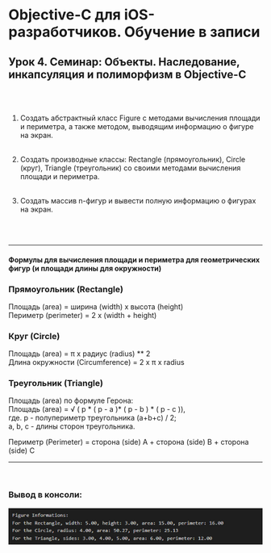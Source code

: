 # Objective-C для iOS-разработчиков. Обучение в записи
## Урок 4. Семинар: Объекты. Наследование, инкапсуляция и полиморфизм в Objective-C
<br><br>

1. Создать абстрактный класс Figure с методами вычисления площади и периметра, а также методом, выводящим информацию о фигуре на экран. <br><br>

2. Создать производные классы: Rectangle (прямоугольник), Circle (круг), Triangle (треугольник) со своими методами вычисления площади и периметра. <br><br>

3. Создать массив n-фигур и вывести полную информацию о фигурах на экран.

<br><br>
<hr>

#### Формулы для вычисления площади и периметра для геометрических фигур (и площади длины для окружности)

### Прямоугольник (Rectangle)

Площадь (area) = ширина (width) x высота (height) <br>
Периметр (perimeter) = 2 x (width + height) <br>

### Круг (Circle)

Площадь (area) = π x радиус (radius) ** 2 <br>
Длина окружности (Circumference) = 2 x π x radius <br>

### Треугольник (Triangle)

Площадь (area) по формуле Герона: <br>
Площадь (area) = √ ( p * ( p - a )* ( p - b ) * ( p - c )),  <br>
где. p - полупериметр треугольника (a+b+c) / 2;  <br>
a, b, c - длины сторон треугольника. <br>

Периметр (Perimeter) = сторона (side) A + сторона (side) B + сторона (side) C <br>

<hr><br>

### Вывод в консоли:


![](../archives/task-2.jpg)

<br><br><br>
